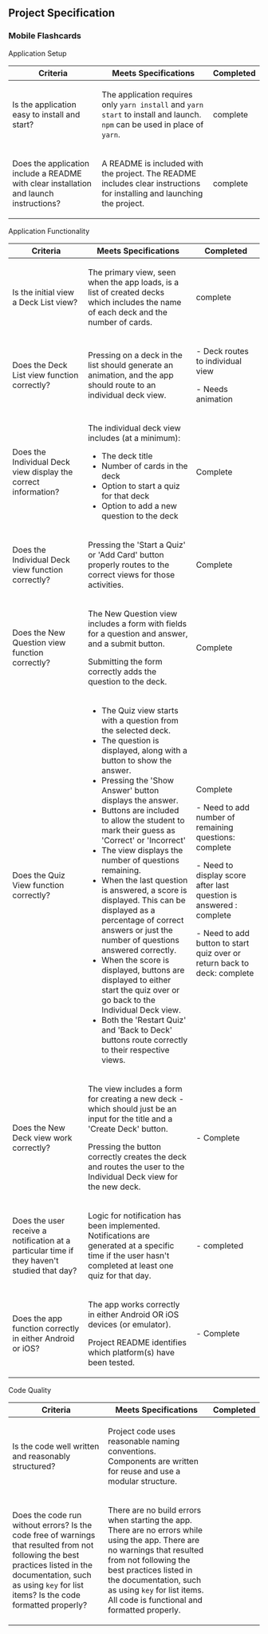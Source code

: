 <div id="proj-spec-div">
  <h2 id="project-spec-headline" translate="">Project Specification</h2>
  <h3 id="project-name"><p>Mobile Flashcards</p>
  </h3>
  <div style=""> <span><p>Application Setup</p>
</span>
    <table>
      <thead>
      <tr>
        <th><span translate="">Criteria</span></th>
        <th><span translate="">Meets Specifications</span></th>
        <th><span translate="">Completed</span></th>
      </tr>
      </thead>
      <tbody>
      <tr>
        <td><p>Is the application easy to install and start?</p>
        </td>
        <td>
          <p>The application requires only <code>yarn install</code> and <code>yarn start</code> to install and launch. <code>npm</code> can be used in place of <code>yarn</code>.
          </p>
        </td>
        <td>complete</td>
      </tr>
      <tr>
        <td>
          <p>Does the application include a README with clear installation and launch instructions?</p>
        </td>
        <td>
          <p>A README is included with the project. The README includes clear instructions for installing and launching the project.</p>
        </td>
        <td>complete</td>
      </tr>
      </tbody>
    </table>
  </div>
  <div> <span><p>Application Functionality</p>
</span>
    <table>
      <thead>
      <tr>
        <th><span translate="">Criteria</span></th>
        <th><span translate="">Meets Specifications</span></th>
        <th><span translate="">Completed</span></th>
      </tr>
      </thead>
      <tbody>
      <tr>
        <td><p>Is the initial view a Deck List view?</p>
        </td>
        <td>
          <p>The primary view, seen when the app loads, is a list of created decks which includes the name of each deck and the number of cards.</p>
        </td>
        <td>complete</td>
      </tr>
      <tr>
        <td><p>Does the Deck List view function correctly?</p>
        </td>
        <td>
          <p>Pressing on a deck in the list should generate an animation, and the app should route to an individual deck view.</p>
        </td>
           <td><p>- Deck routes to individual view</p><p>- Needs animation</p></td>
      </tr>
      <tr>
        <td>
          <p>Does the Individual Deck view display the correct information?</p>
        </td>
        <td><p>The individual deck view includes (at a minimum):</p>
          <ul>
            <li>The deck title</li>
            <li>Number of cards in the deck</li>
            <li>Option to start a quiz for that deck</li>
            <li>Option to add a new question to the deck</li>
          </ul>
        </td>
        <td>Complete</td>
      </tr>
      <tr>
        <td><p>Does the Individual Deck view function correctly?</p>
        </td>
        <td>
          <p>Pressing the 'Start a Quiz' or 'Add Card' button properly routes to the correct views for those activities.</p>
        </td>
        <td>Complete</td>
      </tr>
      <tr>
        <td><p>Does the New Question view function correctly?</p>
        </td>
        <td>
          <p>The New Question view includes a form with fields for a question and answer, and a submit button.</p>
          <p>Submitting the form correctly adds the question to the deck.</p>
        </td>
        <td><p>Complete</p></td>
      </tr>
      <tr>
        <td><p>Does the Quiz View function correctly?</p>
        </td>
        <td>
          <ul>
            <li>The Quiz view starts with a question from the selected deck. </li>
            <li>The question is displayed, along with a button to show the answer.</li>
            <li>Pressing the 'Show Answer' button displays the answer.</li>
            <li>Buttons are included to allow the student to mark their guess as 'Correct' or 'Incorrect'</li>
            <li>The view displays the number of questions remaining.</li>
            <li>When the last question is answered, a score is displayed. This can be displayed as a percentage of correct answers or just the number of questions answered correctly.</li>
            <li>When the score is displayed, buttons are displayed to either start the quiz over or go back to the Individual Deck view.</li>
            <li>Both the 'Restart Quiz' and 'Back to Deck' buttons route correctly to their respective views.</li>
          </ul>
        </td>
        <td>Complete
        <p>- Need to add number of remaining questions: complete</p>
        <p>- Need to display score after last question is answered : complete</p>
        <p>- Need to add button to start quiz over or return back to deck: complete</p>
        </td>
      </tr>
      <tr>
        <td><p>Does the New Deck view work correctly?</p>
        </td>
        <td>
          <p>The view includes a form for creating a new deck - which should just be an input for the title and a 'Create Deck' button. </p>
          <p>Pressing the button correctly creates the deck and routes the user to the Individual Deck view for the new deck.</p>
        </td>
        <td><p>- Complete</p></td>
      </tr>
      <tr>
        <td>
          <p>Does the user receive a notification at a particular time if they haven't studied that day?</p>
        </td>
        <td>
          <p>Logic for notification has been implemented. Notifications are generated at a specific time if the user hasn't completed at least one quiz for that day.</p>
        </td>
        <td>- completed</td>
      </tr>
      <tr>
        <td><p>Does the app function correctly in either Android or iOS?</p>
        </td>
        <td>
          <p>The app works correctly in either Android OR iOS devices (or emulator). </p>
          <p>Project README identifies which platform(s) have been tested.</p>
        </td>
        <td><p>- Complete</p></td>
      </tr>
      </tbody>
    </table>
  </div>
  <div> <span><p>Code Quality</p>
</span>
    <table>
      <thead>
      <tr>
        <th><span translate="">Criteria</span></th>
        <th><span translate="">Meets Specifications</span></th>
        <th><span translate="">Completed</span></th>
      </tr>
      </thead>
      <tbody>
      <tr>
        <td><p>Is the code well written and reasonably structured?</p>
        </td>
        <td>
          <p>Project code uses reasonable naming conventions. Components are written for reuse and use a modular structure. </p>
        </td>
        <td></td>
      </tr>
      <tr>
        <td>
          <p>Does the code run without errors? Is the code free of warnings that resulted from not following the best practices listed in the documentation, such as using <code>key</code> for list items? Is the code formatted properly?
          </p>
        </td>
        <td>
          <p>There are no build errors when starting the app. There are no errors while using the app. There are no warnings that resulted from not following the best practices listed in the documentation, such as using <code>key</code> for list items. All code is functional and formatted properly.
          </p>
        </td>
        <td></td>
      </tr>
      </tbody>
    </table>
  </div>
</div>
